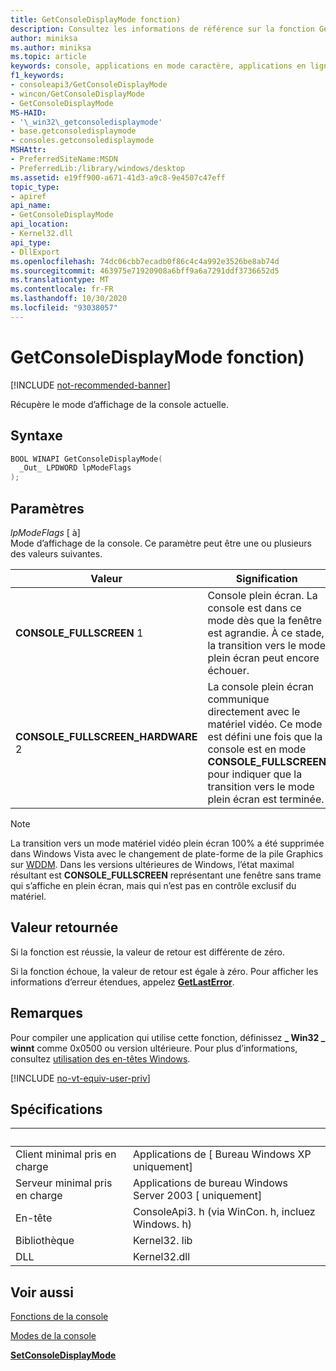 ```yaml
---
title: GetConsoleDisplayMode fonction)
description: Consultez les informations de référence sur la fonction GetConsoleDisplayMode, qui récupère le mode d’affichage de la console actuelle.
author: miniksa
ms.author: miniksa
ms.topic: article
keywords: console, applications en mode caractère, applications en ligne de commande, applications de terminal, API console
f1_keywords:
- consoleapi3/GetConsoleDisplayMode
- wincon/GetConsoleDisplayMode
- GetConsoleDisplayMode
MS-HAID:
- '\_win32\_getconsoledisplaymode'
- base.getconsoledisplaymode
- consoles.getconsoledisplaymode
MSHAttr:
- PreferredSiteName:MSDN
- PreferredLib:/library/windows/desktop
ms.assetid: e19ff900-a671-41d3-a9c8-9e4507c47eff
topic_type:
- apiref
api_name:
- GetConsoleDisplayMode
api_location:
- Kernel32.dll
api_type:
- DllExport
ms.openlocfilehash: 74dc06cbb7ecadb0f86c4c4a992e3526be8ab74d
ms.sourcegitcommit: 463975e71920908a6bff9a6a7291ddf3736652d5
ms.translationtype: MT
ms.contentlocale: fr-FR
ms.lasthandoff: 10/30/2020
ms.locfileid: "93038057"
---
```

# <a name="getconsoledisplaymode-function"></a>GetConsoleDisplayMode fonction)

[!INCLUDE [not-recommended-banner](./includes/not-recommended-banner.md)]

Récupère le mode d’affichage de la console actuelle.

## <a name="syntax"></a>Syntaxe

```C
BOOL WINAPI GetConsoleDisplayMode(
  _Out_ LPDWORD lpModeFlags
);
```

## <a name="parameters"></a>Paramètres

*lpModeFlags* \[ à\]  
Mode d’affichage de la console. Ce paramètre peut être une ou plusieurs des valeurs suivantes.

| Valeur | Signification |
|-|-|
| **CONSOLE_FULLSCREEN** 1 | Console plein écran. La console est dans ce mode dès que la fenêtre est agrandie. À ce stade, la transition vers le mode plein écran peut encore échouer. |
| **CONSOLE_FULLSCREEN_HARDWARE** 2 | La console plein écran communique directement avec le matériel vidéo. Ce mode est défini une fois que la console est en mode **CONSOLE_FULLSCREEN** pour indiquer que la transition vers le mode plein écran est terminée. |

> [!NOTE]
> La transition vers un mode matériel vidéo plein écran 100% a été supprimée dans Windows Vista avec le changement de plate-forme de la pile Graphics sur [WDDM](https://docs.microsoft.com//windows-hardware/drivers/display/introduction-to-the-windows-vista-and-later-display-driver-model). Dans les versions ultérieures de Windows, l’état maximal résultant est **CONSOLE_FULLSCREEN** représentant une fenêtre sans trame qui s’affiche en plein écran, mais qui n’est pas en contrôle exclusif du matériel.

## <a name="return-value"></a>Valeur retournée

Si la fonction est réussie, la valeur de retour est différente de zéro.

Si la fonction échoue, la valeur de retour est égale à zéro. Pour afficher les informations d’erreur étendues, appelez [**GetLastError**](https://msdn.microsoft.com/library/windows/desktop/ms679360).

## <a name="remarks"></a>Remarques

Pour compiler une application qui utilise cette fonction, définissez **\_ Win32 \_ winnt** comme 0x0500 ou version ultérieure. Pour plus d’informations, consultez [utilisation des en-têtes Windows](https://msdn.microsoft.com/library/windows/desktop/aa383745).

[!INCLUDE [no-vt-equiv-user-priv](./includes/no-vt-equiv-user-priv.md)]

## <a name="requirements"></a>Spécifications

| &nbsp; | &nbsp; |
|-|-|
| Client minimal pris en charge | Applications de \[ Bureau Windows XP uniquement\] |
| Serveur minimal pris en charge | Applications de bureau Windows Server 2003 \[ uniquement\] |
| En-tête | ConsoleApi3. h (via WinCon. h, incluez Windows. h) |
| Bibliothèque | Kernel32. lib |
| DLL | Kernel32.dll |

## <a name="see-also"></a>Voir aussi

[Fonctions de la console](console-functions.md)

[Modes de la console](console-modes.md)

[**SetConsoleDisplayMode**](setconsoledisplaymode.md)
